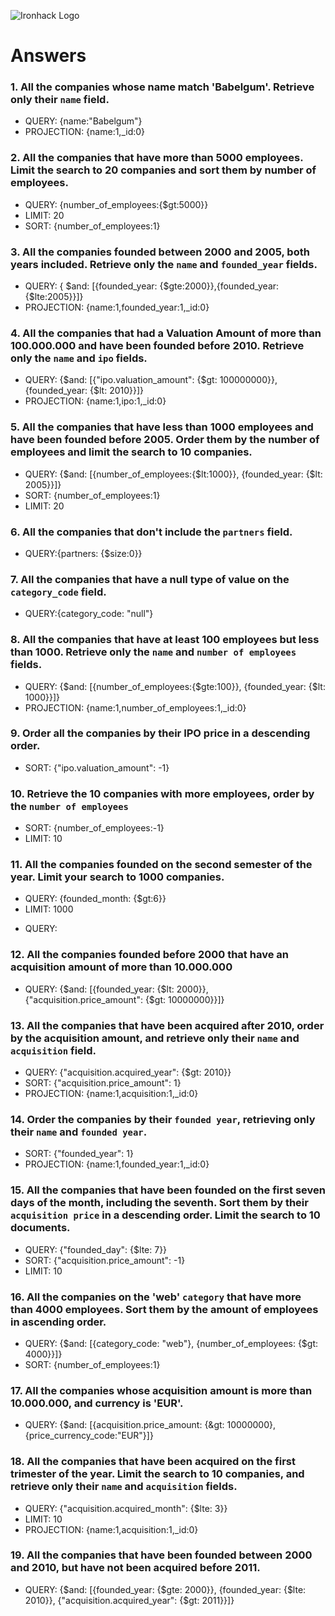 ![Ironhack Logo](https://i.imgur.com/1QgrNNw.png)

# Answers

### 1. All the companies whose name match 'Babelgum'. Retrieve only their `name` field.

- QUERY: {name:"Babelgum"}
- PROJECTION: {name:1,\_id:0}

### 2. All the companies that have more than 5000 employees. Limit the search to 20 companies and sort them by **number of employees**.

- QUERY: {number_of_employees:{\$gt:5000}}
- LIMIT: 20
- SORT: {number_of_employees:1}

### 3. All the companies founded between 2000 and 2005, both years included. Retrieve only the `name` and `founded_year` fields.

- QUERY: { $and: [{founded_year: {$gte:2000}},{founded_year: {\$lte:2005}}]}
- PROJECTION: {name:1,founded_year:1,\_id:0}

### 4. All the companies that had a Valuation Amount of more than 100.000.000 and have been founded before 2010. Retrieve only the `name` and `ipo` fields.

- QUERY: {$and: [{"ipo.valuation_amount": {$gt: 100000000}}, {founded_year: {\$lt: 2010}}]}
- PROJECTION: {name:1,ipo:1,\_id:0}

### 5. All the companies that have less than 1000 employees and have been founded before 2005. Order them by the number of employees and limit the search to 10 companies.

- QUERY: {$and: [{number_of_employees:{$lt:1000}}, {founded_year: {\$lt: 2005}}]}
- SORT: {number_of_employees:1}
- LIMIT: 20

### 6. All the companies that don't include the `partners` field.

- QUERY:{partners: {\$size:0}}

### 7. All the companies that have a null type of value on the `category_code` field.

- QUERY:{category_code: "null"}

### 8. All the companies that have at least 100 employees but less than 1000. Retrieve only the `name` and `number of employees` fields.

- QUERY: {$and: [{number_of_employees:{$gte:100}}, {founded_year: {\$lt: 1000}}]}
- PROJECTION: {name:1,number_of_employees:1,\_id:0}

### 9. Order all the companies by their IPO price in a descending order.

- SORT: {"ipo.valuation_amount": -1}

### 10. Retrieve the 10 companies with more employees, order by the `number of employees`

- SORT: {number_of_employees:-1}
- LIMIT: 10

### 11. All the companies founded on the second semester of the year. Limit your search to 1000 companies.

- QUERY: {founded_month: {\$gt:6}}
- LIMIT: 1000

<!-- ### 12. All the companies that have been 'deadpooled' after the third year. -->

- QUERY:

### 12. All the companies founded before 2000 that have an acquisition amount of more than 10.000.000

- QUERY: {$and: [{founded_year: {$lt: 2000}}, {"acquisition.price_amount": {\$gt: 10000000}}]}

### 13. All the companies that have been acquired after 2010, order by the acquisition amount, and retrieve only their `name` and `acquisition` field.

- QUERY: {"acquisition.acquired_year": {\$gt: 2010}}
- SORT: {"acquisition.price_amount": 1}
- PROJECTION: {name:1,acquisition:1,\_id:0}

### 14. Order the companies by their `founded year`, retrieving only their `name` and `founded year`.

- SORT: {"founded_year": 1}
- PROJECTION: {name:1,founded_year:1,\_id:0}

### 15. All the companies that have been founded on the first seven days of the month, including the seventh. Sort them by their `acquisition price` in a descending order. Limit the search to 10 documents.

- QUERY: {"founded_day": {\$lte: 7}}
- SORT: {"acquisition.price_amount": -1}
- LIMIT: 10

### 16. All the companies on the 'web' `category` that have more than 4000 employees. Sort them by the amount of employees in ascending order.

- QUERY: {$and: [{category_code: "web"}, {number_of_employees: {$gt: 4000}}]}
- SORT: {number_of_employees:1}

### 17. All the companies whose acquisition amount is more than 10.000.000, and currency is 'EUR'.

- QUERY: {\$and: [{acquisition.price_amount: {&gt: 10000000}, {price_currency_code:"EUR"}]}

### 18. All the companies that have been acquired on the first trimester of the year. Limit the search to 10 companies, and retrieve only their `name` and `acquisition` fields.

- QUERY: {"acquisition.acquired_month": {\$lte: 3}}
- LIMIT: 10
- PROJECTION: {name:1,acquisition:1,\_id:0}

### 19. All the companies that have been founded between 2000 and 2010, but have not been acquired before 2011.

- QUERY: {$and: [{founded_year: {$gte: 2000}}, {founded_year: {$lte: 2010}}, {"acquisition.acquired_year": {$gt: 2011}}]}
